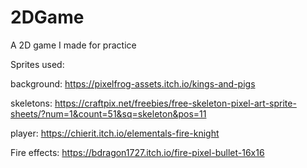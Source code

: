 # 2DGame
A 2D game I made for practice

Sprites used:

background: https://pixelfrog-assets.itch.io/kings-and-pigs

skeletons: https://craftpix.net/freebies/free-skeleton-pixel-art-sprite-sheets/?num=1&count=51&sq=skeleton&pos=11

player: https://chierit.itch.io/elementals-fire-knight

Fire effects: https://bdragon1727.itch.io/fire-pixel-bullet-16x16